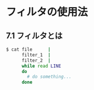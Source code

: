 # フィルタの使用法

## 7.1 フィルタとは

```sh
$ cat file      |
      filter_1  |
      filter_2  |
      while read LINE
      do
        # do something...
      done
```
